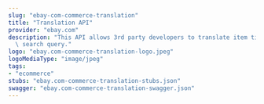 ```yaml
---
slug: "ebay-com-commerce-translation"
title: "Translation API"
provider: "ebay.com"
description: "This API allows 3rd party developers to translate item title, description,\
  \ search query."
logo: "ebay.com-commerce-translation-logo.jpeg"
logoMediaType: "image/jpeg"
tags:
- "ecommerce"
stubs: "ebay.com-commerce-translation-stubs.json"
swagger: "ebay.com-commerce-translation-swagger.json"
---
```

